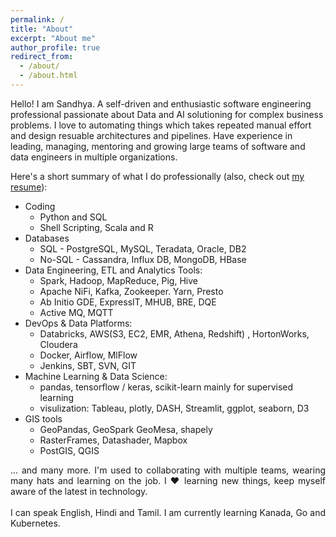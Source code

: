 ```yaml
---
permalink: /
title: "About"
excerpt: "About me"
author_profile: true
redirect_from: 
  - /about/
  - /about.html
---
```


<p style='text-align: justify;'> 

Hello! I am Sandhya. A	self-driven	and	enthusiastic	software	engineering	professional	passionate about	 Data	 and	 AI solutioning for	 complex	 business	 problems. I love to automating things which takes repeated manual effort and design resuable architectures and pipelines. Have experience in leading, managing, mentoring and growing large teams of software and data engineers in multiple organizations.
</p>


Here's a short summary of what I do professionally (also, check out [my resume](cv/)):
- Coding
  - Python and SQL
  - Shell Scripting, Scala and R
- Databases
  - SQL - PostgreSQL, MySQL, Teradata, Oracle, DB2
  - No-SQL - Cassandra, Influx DB, MongoDB, HBase 
- Data Engineering, ETL and Analytics Tools:
  - Spark, Hadoop, MapReduce, Pig, Hive
  - Apache NiFi, Kafka, Zookeeper. Yarn, Presto
  - Ab Initio GDE, ExpressIT, MHUB, BRE, DQE
  - Active MQ, MQTT
- DevOps & Data Platforms:
  - Databricks, AWS(S3, EC2, EMR, Athena, Redshift) , HortonWorks, Cloudera 
  - Docker, Airflow, MlFlow
  - Jenkins, SBT, SVN, GIT
- Machine Learning & Data Science:
  - pandas, tensorflow / keras, scikit-learn mainly for supervised learning
  - visulization: Tableau, plotly, DASH, Streamlit, ggplot, seaborn, D3
- GIS tools
  - GeoPandas, GeoSpark GeoMesa, shapely
  - RasterFrames, Datashader, Mapbox
  - PostGIS, QGIS 


<p style='text-align: justify;'> 
... and many more. I'm used to collaborating with multiple teams, wearing many hats and learning on the job. I &#x2764; learning new things, keep myself aware of the latest in technology. 
<br>
<br>
I can speak English, Hindi and Tamil. I am currently learning Kanada, Go and Kubernetes.
<br>
</p> 


<style>
.tooltip {
  position: relative;
  display: inline-block;
}

.tooltip .tooltiptext {
  visibility: hidden;
  background-color: black;
  color: #fff;
  text-align: center;
  border-radius: 6px;
  padding: 5px 0;
  
  /* Position the tooltip */
  position: absolute;
  z-index: 1;
  top: -5px;
  left: 105%;
}

.tooltip:hover .tooltiptext {
  visibility: visible;
}

.blinking{
	animation:blinkingText 1.8s infinite;
}
@keyframes blinkingText{
	0%{		color: #000f;	}
	49%{	color: #0006;	}
	50%{	color: #0006;	}
	99%{	color: #0006;	}
	100%{	color: #000f;	}
}
</style>
